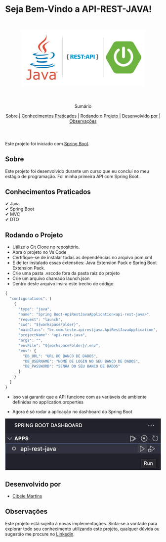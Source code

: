 
# Seja Bem-Vindo a API-REST-JAVA!

<br />
<p align="center">
    <img src='./src/main/java/br/com/teste/apirestjava/assets/logo.png' alt="Logo" width="400">

  <h3 align="center"></h3>
 <br />
  <p align="center">
     Sumário
      <p align="center">
  <a href="#sobre"> Sobre </a> |
  <a href="#conhecimentos-praticados"> Conhecimentos Praticados </a> |
  <a href="#rodando-o-projeto"> Rodando o Projeto </a> |
  <a href="#desenvolvido-por"> Desenvolvido por </a> |
  <a href="#observações"> Observações </a>       
       <br />
    <br />
    <h1 align="center">
 </h1>
  </p>
</p>

Este projeto foi iniciado com [Spring Boot](https://start.spring.io/).

## Sobre

Este projeto foi desenvolvido durante um curso que eu concluí no meu estágio de programação. Foi minha primeira API com Spring Boot.

## Conhecimentos Praticados

✔ Java <br>
✔ Spring Boot <br>
✔ MVC <br>
✔ DTO <br>

## Rodando o Projeto
- Utilize o Git Clone no repositório.
- Abra o projeto no Vs Code
- Certifique-se de instalar todas as dependências no arquivo pom.xml
- E de ter instalado essas extensões: Java Extension Pack e Spring Boot Extension Pack.
- Crie uma pasta .vscode fora da pasta raiz do projeto
- Crie um arquivo chamado launch.json
- Dentro deste arquivo insira este trecho de código:
```javascript
{
  "configurations": [
    {
      "type": "java",
      "name": "Spring Boot-ApiRestJavaApplication<api-rest-java>",
      "request": "launch",
      "cwd": "${workspaceFolder}",
      "mainClass": "br.com.teste.apirestjava.ApiRestJavaApplication",
      "projectName": "api-rest-java",
      "args": "",
      "envFile": "${workspaceFolder}/.env",
      "env": {
        "DB_URL": "URL DO BANCO DE DADOS",
        "DB_USERNAME": "NOME DE LOGIN NO SEU BANCO DE DADOS",
        "DB_PASSWORD": "SENHA DO SEU BANCO DE DADOS"
      }
    }
  ]
}
```
- Isso vai garantir que a API funcione com as variáveis de ambiente definidas no application.properties

- Agora é só rodar a aplicação no dashboard do Spring Boot 

<img src="./src/main/java/br/com/teste/apirestjava/assets/springRun.png"/>

## Desenvolvido por

- [Cibele Martins](https://github.com/CibeleMartins)

## Observações

Este projeto está sujeito à novas implementações. Sinta-se a vontade para explorar todo seu conhecimento utilizando este projeto, qualquer dúvida ou sugestão me procure no <a href='www.linkedin.com/in/cibelemartinssss'>Linkedin</a>.
